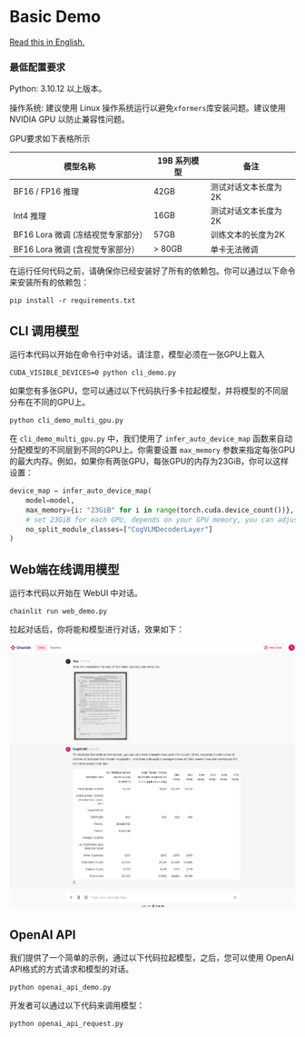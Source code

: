 # Basic Demo

[Read this in English.](./README.md)

### 最低配置要求

Python: 3.10.12 以上版本。

操作系统: 建议使用 Linux 操作系统运行以避免`xformers`库安装问题。建议使用 NVIDIA GPU 以防止兼容性问题。

GPU要求如下表格所示

| 模型名称                    | 19B 系列模型 | 备注          |
|-------------------------|----------|-------------|
| BF16 / FP16 推理          | 42GB     | 测试对话文本长度为2K | 
| Int4    推理              | 16GB     | 测试对话文本长度为2K | 
| BF16 Lora 微调 (冻结视觉专家部分） | 57GB     | 训练文本的长度为2K  |
| BF16 Lora 微调 (含视觉专家部分）  | \> 80GB  | 单卡无法微调      |

在运行任何代码之前，请确保你已经安装好了所有的依赖包。你可以通过以下命令来安装所有的依赖包：

```shell
pip install -r requirements.txt
```

## CLI 调用模型

运行本代码以开始在命令行中对话。请注意，模型必须在一张GPU上载入

```shell
CUDA_VISIBLE_DEVICES=0 python cli_demo.py
```

如果您有多张GPU，您可以通过以下代码执行多卡拉起模型，并将模型的不同层分布在不同的GPU上。

```shell
python cli_demo_multi_gpu.py
```

在 `cli_demo_multi_gpu.py` 中，我们使用了 `infer_auto_device_map`
函数来自动分配模型的不同层到不同的GPU上。你需要设置 `max_memory` 参数来指定每张GPU的最大内存。例如，如果你有两张GPU，每张GPU的内存为23GiB，你可以这样设置：

```python
device_map = infer_auto_device_map(
    model=model,
    max_memory={i: "23GiB" for i in range(torch.cuda.device_count())},
    # set 23GiB for each GPU, depends on your GPU memory, you can adjust this value
    no_split_module_classes=["CogVLMDecoderLayer"]
)
```

## Web端在线调用模型

运行本代码以开始在 WebUI 中对话。

```shell
chainlit run web_demo.py
```

拉起对话后，你将能和模型进行对话，效果如下：

<img src="../resources/web_demo.png" alt="web_demo" width="600" />

## OpenAI API

我们提供了一个简单的示例，通过以下代码拉起模型，之后，您可以使用 OpenAI API格式的方式请求和模型的对话。

```shell
python openai_api_demo.py
```

开发者可以通过以下代码来调用模型：

```shell
python openai_api_request.py
```





